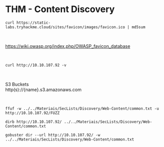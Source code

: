 # THM - Content Discovery

```shell
curl https://static-labs.tryhackme.cloud/sites/favicon/images/favicon.ico | md5sum
```

<br>

https://wiki.owasp.org/index.php/OWASP_favicon_database

<br>

```shell
curl http://10.10.107.92 -v
```

<br>

S3 Buckets
<br>
http(s)://{name}.s3.amazonaws.com

<br>

```shell
ffuf -w ../../Materiais/SecLists/Discovery/Web-Content/common.txt -u http://10.10.107.92/FUZZ

dirb http://10.10.107.92/ ../../Materiais/SecLists/Discovery/Web-Content/common.txt

gobuster dir --url http://10.10.107.92/ -w ../../Materiais/SecLists/Discovery/Web-Content/common.txt
```
